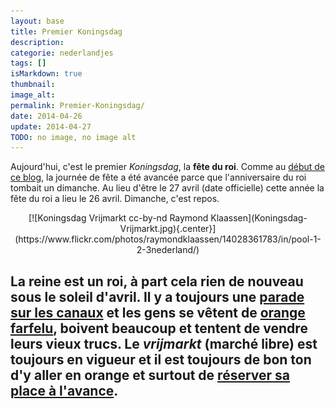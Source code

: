 ```yaml
---
layout: base
title: Premier Koningsdag
description: 
categorie: nederlandjes
tags: []
isMarkdown: true
thumbnail: 
image_alt: 
permalink: Premier-Koningsdag/
date: 2014-04-26
update: 2014-04-27
TODO: no image, no image alt
---
```




Aujourd'hui, c'est le premier *Koningsdag*, la **fête du roi**. Comme au [début de ce blog](http://meinamsterdam.nl/koninginnedag), la journée de fête a été avancée parce que l'anniversaire du roi tombait un dimanche. Au lieu d'être le 27 avril (date officielle) cette année la fête du roi a lieu le 26 avril. Dimanche, c'est repos.

<!-- HTML -->
<div style="text-align:center;">
<!-- / HTML -->
[![Koningsdag Vrijmarkt cc-by-nd Raymond Klaassen](Koningsdag-Vrijmarkt.jpg){.center}](https://www.flickr.com/photos/raymondklaassen/14028361783/in/pool-1-2-3nederland/)
<!-- HTML -->
</div>
<!-- / HTML -->

La reine est un roi, à part cela rien de nouveau sous le soleil d'avril. Il y a toujours une [parade sur les canaux](http://meinamsterdam.nl/pas-de-fete-du-travail) et les gens se vêtent de [orange farfelu](http://meinamsterdam.nl/preparatifs-oranges), boivent beaucoup et tentent de vendre leurs vieux trucs. Le *vrijmarkt* (**marché libre**) est toujours en vigueur et il est toujours de bon ton d'y aller en orange et surtout de [réserver sa place à l'avance](http://meinamsterdam.nl/nouveau-mot-bezet).
---
<!-- post notes:
https://www.pinterest.com/ellekebelleke/koninginnedag-koningsdag/
--->
